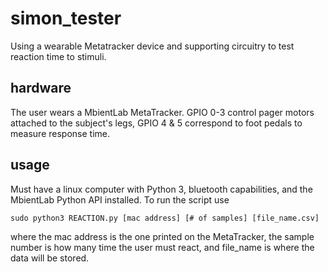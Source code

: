 # simon_tester
Using a wearable Metatracker device and supporting circuitry to test reaction time to stimuli.

## hardware
The user wears a MbientLab MetaTracker. GPIO 0-3 control pager motors attached to the subject's legs, GPIO 4 & 5 correspond to foot pedals to measure response time.

## usage
Must have a linux computer with Python 3, bluetooth capabilities, and the MbientLab Python API installed. To run the script use

`sudo python3 REACTION.py [mac address] [# of samples] [file_name.csv]` 

where the mac address is the one printed on the MetaTracker, the sample number is how many time the user must react, and file_name is where the data will be stored.
